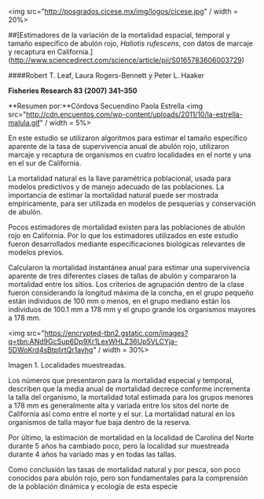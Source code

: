 <img src="http://posgrados.cicese.mx/img/logos/cicese.jpg" / width = 20%>

##[Estimadores de la variación de la mortalidad espacial, temporal y tamaño especifico de abulón rojo, *Haliotis rufescens*, con datos de marcaje y recaptura en California.] (http://www.sciencedirect.com/science/article/pii/S0165783606003729)

####Robert T. Leaf, Laura Rogers-Bennett y Peter L. Haaker

**Fisheries Research 83 (2007) 341–350**

**Resumen por:**Córdova Secuendino Paola Estrella 
<img src="http://cdn.encuentos.com/wp-content/uploads/2011/10/la-estrella-malula.gif" / width = 5%>

En este estudio se utilizaron algoritmos para estimar el tamaño específico aparente de la tasa de supervivencia anual de abulón rojo, utilizaron marcaje y recaptura de organismos en cuatro localidades  en el norte y una en el sur de California.

La mortalidad natural es la llave paramétrica poblacional, usada para modelos predictivos y de manejo adecuado de las poblaciones. La importancia de estimar la mortalidad natural puede ser mostrada empíricamente, para ser utilizada en modelos de pesquerías y conservación de abulón. 

Pocos estimadores de mortalidad existen para las poblaciones de abulón rojo en California. Por lo que los estimadores utilizados en este estudio fueron desarrollados mediante especificaciones biológicas relevantes de modelos previos. 

Calcularon la mortalidad instantánea anual para estimar una supervivencia aparente de tres diferentes clases de tallas de abulón y compararon la mortalidad entre los sitios. Los criterios de agrupación dentro de la clase fueron considerando la longitud máxima de la concha, en el grupo pequeño están individuos de 100 mm o menos, en el grupo mediano están los individuos de 100.1 mm a 178 mm y el grupo grande los organismos mayores a 178 mm.

<img src="https://encrypted-tbn2.gstatic.com/images?q=tbn:ANd9GcSup6Dp9Xr1LexWHLZ36Up5VLCYja-5DWoKrd4sBtplirtQr1ayhg" / width = 30%>

Imagen 1. Localidades muestreadas.

Los números que presentaron para la mortalidad especial y temporal, describen que la media anual de mortalidad decrece conforme incrementa la talla del organismo, la mortalidad total estimada para los grupos menores a 178 mm es generalmente alta  y variada entre los sitos del norte de California así como entre el norte y el sur. La mortalidad natural en los organismos de talla mayor fue baja dentro de la reserva. 

Por último, la estimación de mortalidad en la localidad de Carolina del Norte durante 5 años ha cambiado poco, pero la localidad sur muestreada durante 4 años ha variado mas y en todas las tallas.

Como conclusión las tasas de mortalidad natural y por pesca, son poco conocidos para abulón rojo, pero son fundamentales para la comprensión de la población dinámica y ecología de esta especie
